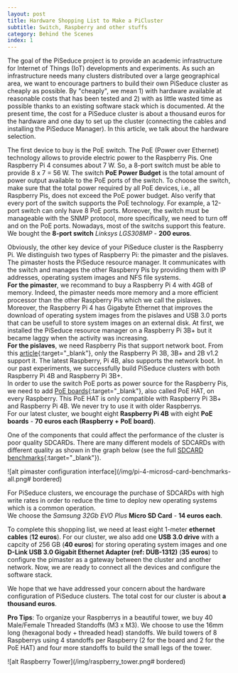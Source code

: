 ```yaml
---
layout: post
title: Hardware Shopping List to Make a PiCluster
subtitle: Switch, Raspberry and other stuffs
category: Behind the Scenes
index: 1
---
```

The goal of the PiSeduce project is to provide an academic infrastructure for Internet of Things
(IoT) developments and experiments. As such an infrastructure needs many clusters distributed over a
large geographical area, we want to encourage partners to build their own PiSeduce cluster as
cheaply as possible. By "cheaply", we mean 1) with hardware available at reasonable costs that has
been tested and 2) with as little wasted time as possible thanks to an existing software stack which
is documented. At the present time, the cost for a PiSeduce cluster is about a thousand euros for
the hardware and one day to set up the cluster (connecting the cables and installing the PiSeduce
Manager). In this article, we talk about the hardware selection.

The first device to buy is the PoE switch. The PoE (Power over Ethernet) technology allows to
provide electric power to the Raspberry Pis. One Raspberry Pi&nbsp;4 consumes about 7&nbsp;W. So, a
8-port switch must be able to provide 8&nbsp;x&nbsp;7&nbsp;=&nbsp;56&nbsp;W. The switch **PoE Power
Budget** is the total amount of power output available to the PoE ports of the switch. To choose the
switch, make sure that the total power required by all PoE devices, i.e., all Raspberry Pis, does
not exceed the PoE power budget. Also verify that every port of the switch supports the PoE
technology. For example, a 12-port switch can only have 8 PoE ports. Moreover, the switch must be
manageable with the SNMP protocol, more specifically, we need to turn off and on the PoE ports.
Nowadays, most of the switchs support this feature.  
We bought the **8-port switch** *Linksys LGS308MP* - **200 euros**.

Obviously, the other key device of your PiSeduce cluster is the Raspberry Pi. We distinguish two
types of Raspberry Pi: the pimaster and the pislaves. The pimaster hosts the PiSeduce resource
manager. It communicates with the switch and manages the other Raspberry Pis by providing them with
IP addresses, operating system images and NFS file systems.  
**For the pimaster**, we recommand to buy a Raspberry Pi 4 with 4GB of memory. Indeed, the pimaster
needs more memory and a more efficient processor than the other Raspberry Pis which we call the
pislaves. Moreover, the  Raspberry Pi 4 has Gigabyte Ethernet that improves the download of
operating system images from the pislaves and USB&nbsp;3.0 ports that can be usefull to store system
images on an external disk. At first, we installed the PiSeduce resource manager on a Raspberry Pi
3B+ but it became laggy when the activity was increasing.  
**For the pislaves**, we need Raspberry Pis that support network boot. From this
[article](https://www.raspberrypi.org/documentation/hardware/raspberrypi/bootmodes/net.md){:target="_blank"},
only the Raspberry Pi 3B, 3B+ and 2B&nbsp;v1.2 support it. The latest Raspberry, Pi 4B, also
supports the network boot. In our past experiments, we successfully build PiSeduce clusters with
both Raspberry Pi 4B and Raspberry Pi 3B+.  
In order to use the switch PoE ports as power source for the Raspberry Pis, we need to add [PoE
boards](https://www.raspberrypi.org/products/poe-hat/){:target="_blank"}, also called PoE HAT, on
every Raspberry. This PoE HAT is only compatible with Raspberry Pi 3B+ and Raspberry Pi 4B. We never
try to use it with older Raspberrys.  
For our latest cluster, we bought eight **Raspberry Pi 4B** with eight **PoE boards** - **70 euros
each (Raspberry + PoE board)**.

One of the components that could affect the performance of the cluster is poor quality SDCARDs.
There are many different models of SDCARDs with different quality as shown in the graph below (see
the full [SDCARD
benchmarks](https://www.jeffgeerling.com/blog/2019/raspberry-pi-microsd-card-performance-comparison-2019){:target="_blank"}).


![alt pimaster configuration interface](/img/pi-4-microsd-card-benchmarks-all.png# bordered)

For PiSeduce clusters, we encourage the purchase of SDCARDs with high write rates in order to reduce
the time to deploy new operating systems which is a common operation.  
We choose the *Samsung 32Gb EVO Plus* **Micro SD Card** - **14 euros each**.

To complete this shopping list, we need at least eight 1-meter **ethernet cables** (**12 euros**).
For our cluster, we also add one **USB&nbsp;3.0 drive** with a capcity of 256&nbsp;GB (**40 euros**)
for storing operating system images and one **D-Link USB&nbsp;3.0 Gigabit Ethernet Adapter (ref:
DUB-1312)** (**35 euros**) to configure the pimaster as a gateway between the cluster and another
network. Now, we are ready to connect all the devices and configure the software stack.

We hope that we have addressed your concern about the hardware configuration of PiSeduce clusters.
The total cost for our cluster is about **a thousand euros**.

**Pro Tips**: To organize your Raspberrys in a beautiful tower, we buy 40 Male/Female Threaded
Standoffs (M3 x M3). We choose to use the 16mm long (hexagonal body + threaded head) standoffs. We
build towers of 8 Raspberrys using 4 standoffs per Raspberry (2 for the board and 2 for the PoE HAT)
and four more standoffs to build the small legs of the tower.

![alt Raspberry Tower](/img/raspberry_tower.png# bordered)
